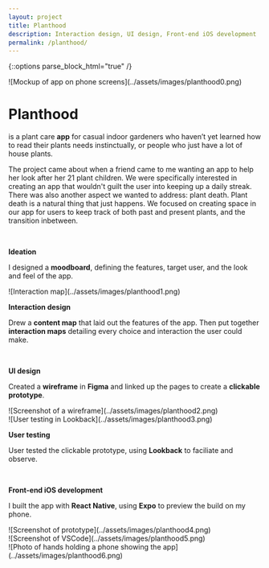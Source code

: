 ```yaml
---
layout: project
title: Planthood
description: Interaction design, UI design, Front-end iOS development
permalink: /planthood/
---
```

{::options parse_block_html="true" /}

<div class="col-12 mb-5">
![Mockup of app on phone screens](../assets/images/planthood0.png)
</div>

<div class="col-12 offset-sm-0 col-md-8 offset-md-2 col-lg-6 offset-lg-3 vertical-center planthood">

# Planthood

<div class="indent">

is a plant care **app** for casual indoor gardeners who haven’t yet learned how to read their plants needs instinctually, or people who just have a lot of house plants.

The project came about when a friend came to me wanting an app to help her look after her 21 plant children. We were specifically interested in creating an app that wouldn't guilt the user into keeping up a daily streak. There was also another aspect we wanted to address: plant death. Plant death is a natural thing that just happens. We focused on creating space in our app for users to keep track of both past and present plants, and the transition inbetween.

</div><br>

**Ideation**<br>

<div class="indent">

I designed a **moodboard**, defining the features, target user, and the look and feel of the app.

</div>

</div>

<div class="col-12 my-5">
![Interaction map](../assets/images/planthood1.png)
</div>

<div class="col-12 offset-sm-0 col-md-8 offset-md-2 col-lg-6 offset-lg-3 vertical-center planthood">

**Interaction design**<br>

<div class="indent">

Drew a **content map** that laid out the features of the app. Then put together **interaction maps** detailing every choice and interaction the user could make.

</div><br>

**UI design**<br>

<div class="indent">

Created a **wireframe** in **Figma** and linked up the pages to create a **clickable prototype**.

</div>

</div>

<div class="col-12 col-md-6 mt-5 mb-3">
![Screenshot of a wireframe](../assets/images/planthood2.png)
</div>
<div class="col-12 col-md-6 mt-md-5 mb-5">
![User testing in Lookback](../assets/images/planthood3.png)
</div>

<div class="col-12 offset-sm-0 col-md-8 offset-md-2 col-lg-6 offset-lg-3 vertical-center planthood">

**User testing**<br>

<div class="indent">

User tested the clickable prototype, using **Lookback** to faciliate and observe.

</div><br>

**Front-end iOS development**<br>

<div class="indent">

I built the app with **React Native**, using **Expo** to preview the build on my phone.

</div>

</div>

<div class="col-12 mt-5">
![Screenshot of prototype](../assets/images/planthood4.png)
</div>

<div class="col-12 mt-3">
![Screenshot of VSCode](../assets/images/planthood5.png)
</div>

<div class="col-12 mt-3">
![Photo of hands holding a phone showing the app](../assets/images/planthood6.png)
</div>
